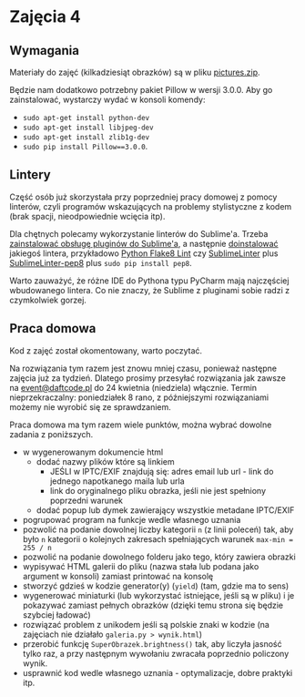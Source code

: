 # Zajęcia 4

## Wymagania

Materiały do zajęć (kilkadziesiąt obrazków) są w pliku [pictures.zip](https://github.com/daftcode/zajecia_python_mini_edycja2/raw/master/2016-04-19%20Zajecia%20nr%204/pictures.zip).

Będzie nam dodatkowo potrzebny pakiet Pillow w wersji 3.0.0.
Aby go zainstalować, wystarczy wydać w konsoli komendy:

- `sudo apt-get install python-dev`
- `sudo apt-get install libjpeg-dev`
- `sudo apt-get install zlib1g-dev`
- `sudo pip install Pillow==3.0.0`.


## Lintery

Część osób już skorzystała przy poprzedniej pracy domowej z pomocy linterów,
czyli programów wskazujących na problemy stylistyczne z kodem (brak spacji,
nieodpowiednie wcięcia itp).

Dla chętnych polecamy wykorzystanie linterów do Sublime'a. Trzeba [zainstalować
obsługę pluginów do Sublime'a](https://packagecontrol.io/installation), a
następnie [doinstalować](https://packagecontrol.io/docs/usage) jakiegoś lintera,
przykładowo [Python Flake​8 Lint](https://packagecontrol.io/packages/Python%20Flake8%20Lint)
czy [Sublime​Linter](https://packagecontrol.io/packages/SublimeLinter) plus 
[Sublime​Linter-pep​8](https://packagecontrol.io/packages/SublimeLinter-pep8) plus
`sudo pip install pep8`.

Warto zauważyć, że różne IDE do Pythona typu PyCharm mają najczęściej wbudowanego
lintera. Co nie znaczy, że Sublime z pluginami sobie radzi z czymkolwiek gorzej.


## Praca domowa

Kod z zajęć został okomentowany, warto poczytać.

Na rozwiązania tym razem jest znowu mniej czasu, ponieważ następne zajęcia
już za tydzień. Dlatego prosimy przesyłać rozwiązania jak zawsze na
event@daftcode.pl do 24 kwietnia (niedziela) włącznie. Termin nieprzekraczalny:
poniedziałek 8 rano, z późniejszymi rozwiązaniami możemy nie wyrobić się ze
sprawdzaniem.

Praca domowa ma tym razem wiele punktów, można wybrać dowolne zadania z poniższych.

- w wygenerowanym dokumencie html
    - dodać nazwy plików które są linkiem
        - JEŚLI w IPTC/EXIF znajdują się: adres email lub url - link do jednego
          napotkanego maila lub urla
        - link do oryginalnego pliku obrazka, jeśli nie jest spełniony poprzedni
          warunek
    - dodać popup lub dymek zawierający wszystkie metadane IPTC/EXIF
- pogrupować program na funkcje wedle własnego uznania
- pozwolić na podanie dowolnej liczby kategorii `n` (z linii poleceń) tak, aby było
  `n` kategorii o kolejnych zakresach spełniających warunek `max-min = 255 / n`
- pozwolić na podanie dowolnego folderu jako tego, który zawiera obrazki
- wypisywać HTML galerii do pliku (nazwa stała lub podana jako argument w konsoli)
  zamiast printować na konsolę
- stworzyć gdzieś w kodzie generator(y) (`yield`) (tam, gdzie ma to sens)
- wygenerować miniaturki (lub wykorzystać istniejące, jeśli są w pliku) i je
  pokazywać zamiast pełnych obrazków (dzięki temu strona się będzie szybciej
  ładować)
- rozwiązać problem z unikodem jeśli są polskie znaki w kodzie (na zajęciach nie
  działało `galeria.py > wynik.html`)
- przerobić funkcję `SuperObrazek.brightness()` tak, aby liczyła jasność tylko raz,
  a przy następnym wywołaniu zwracała poprzednio policzony wynik.
- usprawnić kod wedle własnego uznania - optymalizacje, dobre praktyki itp.
